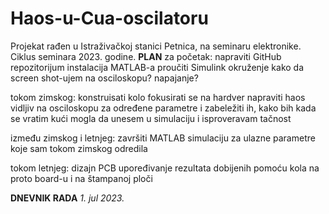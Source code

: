 # Haos-u-Cua-oscilatoru
Projekat rađen u Istraživačkoj stanici Petnica, na seminaru elektronike. Ciklus seminara 2023. godine. 
**PLAN**
za početak: 
napraviti GitHub repozitorijum
instalacija MATLAB-a
proučiti Simulink okruženje
kako da screen shot-ujem na osciloskopu?
napajanje?

tokom zimskog:
konstruisati kolo
fokusirati se na hardver
napraviti haos vidljiv na osciloskopu za određene parametre i zabeležiti ih, kako bih kada se vratim kući mogla da unesem u simulaciju i isproveravam tačnost

između zimskog i letnjeg:
završiti MATLAB simulaciju za ulazne parametre koje sam tokom zimskog odredila

tokom letnjeg:
dizajn PCB
upoređivanje rezultata dobijenih pomoću kola na proto board-u i na štampanoj ploči

**DNEVNIK RADA**
_1. jul 2023._
